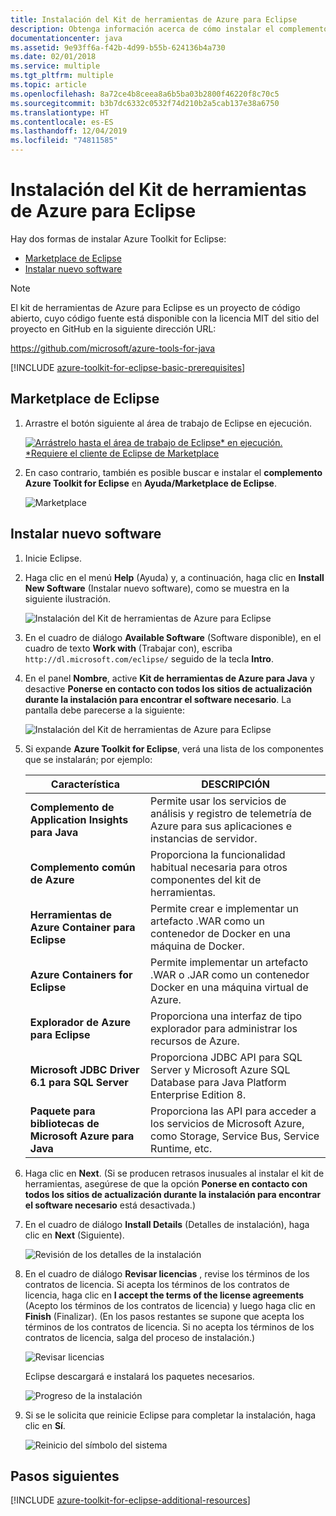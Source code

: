 ```yaml
---
title: Instalación del Kit de herramientas de Azure para Eclipse
description: Obtenga información acerca de cómo instalar el complemento del kit de herramientas de Azure para Eclipse para crear e implementar aplicaciones en la nube en Azure.
documentationcenter: java
ms.assetid: 9e93ff6a-f42b-4d99-b55b-624136b4a730
ms.date: 02/01/2018
ms.service: multiple
ms.tgt_pltfrm: multiple
ms.topic: article
ms.openlocfilehash: 8a72ce4b8ceea8a6b5ba03b2800f46220f8c70c5
ms.sourcegitcommit: b3b7dc6332c0532f74d210b2a5cab137e38a6750
ms.translationtype: HT
ms.contentlocale: es-ES
ms.lasthandoff: 12/04/2019
ms.locfileid: "74811585"
---
```

# <a name="installing-the-azure-toolkit-for-eclipse"></a>Instalación del Kit de herramientas de Azure para Eclipse

Hay dos formas de instalar Azure Toolkit for Eclipse:

  - [Marketplace de Eclipse](#eclipse-marketplace)
  - [Instalar nuevo software](#install-new-software)

> [!NOTE] 
> 
> El kit de herramientas de Azure para Eclipse es un proyecto de código abierto, cuyo código fuente está disponible con la licencia MIT del sitio del proyecto en GitHub en la siguiente dirección URL: 
> 
> <https://github.com/microsoft/azure-tools-for-java> 
> 

[!INCLUDE [azure-toolkit-for-eclipse-basic-prerequisites](../includes/azure-toolkit-for-eclipse-basic-prerequisites.md)]

## <a name="eclipse-marketplace"></a>Marketplace de Eclipse

1. Arrastre el botón siguiente al área de trabajo de Eclipse en ejecución.

    [![Arrástrelo hasta el área de trabajo de Eclipse* en ejecución. *Requiere el cliente de Eclipse de Marketplace](https://marketplace.eclipse.org/sites/all/themes/solstice/public/images/marketplace/btn-install.png)](http://marketplace.eclipse.org/marketplace-client-intro?mpc_install=1919278 "Arrástrelo hasta el área de trabajo de Eclipse* en ejecución. *Requiere el cliente de Eclipse de Marketplace")

2. En caso contrario, también es posible buscar e instalar el **complemento Azure Toolkit for Eclipse** en **Ayuda/Marketplace de Eclipse**.

    ![Marketplace](./media/azure-toolkit-for-eclipse-installation/marketplace.png)

## <a name="install-new-software"></a>Instalar nuevo software

1. Inicie Eclipse.

1. Haga clic en el menú **Help** (Ayuda) y, a continuación, haga clic en **Install New Software** (Instalar nuevo software), como se muestra en la siguiente ilustración.

   ![Instalación del Kit de herramientas de Azure para Eclipse][01]

1. En el cuadro de diálogo **Available Software** (Software disponible), en el cuadro de texto **Work with** (Trabajar con), escriba `http://dl.microsoft.com/eclipse/` seguido de la tecla **Intro**.

1. En el panel **Nombre**, active **Kit de herramientas de Azure para Java** y desactive **Ponerse en contacto con todos los sitios de actualización durante la instalación para encontrar el software necesario**. La pantalla debe parecerse a la siguiente:

   ![Instalación del Kit de herramientas de Azure para Eclipse][02]

1. Si expande **Azure Toolkit for Eclipse**, verá una lista de los componentes que se instalarán; por ejemplo:

   | Característica | DESCRIPCIÓN | 
   |---|---| 
   | **Complemento de Application Insights para Java** | Permite usar los servicios de análisis y registro de telemetría de Azure para sus aplicaciones e instancias de servidor. | 
   | **Complemento común de Azure** | Proporciona la funcionalidad habitual necesaria para otros componentes del kit de herramientas. | 
   | **Herramientas de Azure Container para Eclipse** | Permite crear e implementar un artefacto .WAR como un contenedor de Docker en una máquina de Docker. | 
   | **Azure Containers for Eclipse** | Permite implementar un artefacto .WAR o .JAR como un contenedor Docker en una máquina virtual de Azure. | 
   | **Explorador de Azure para Eclipse** | Proporciona una interfaz de tipo explorador para administrar los recursos de Azure. | 
   | **Microsoft JDBC Driver 6.1 para SQL Server** | Proporciona JDBC API para SQL Server y Microsoft Azure SQL Database para Java Platform Enterprise Edition 8. | 
   | **Paquete para bibliotecas de Microsoft Azure para Java** | Proporciona las API para acceder a los servicios de Microsoft Azure, como Storage, Service Bus, Service Runtime, etc. | 

1. Haga clic en **Next**. (Si se producen retrasos inusuales al instalar el kit de herramientas, asegúrese de que la opción **Ponerse en contacto con todos los sitios de actualización durante la instalación para encontrar el software necesario** está desactivada.)

1. En el cuadro de diálogo **Install Details** (Detalles de instalación), haga clic en **Next** (Siguiente).

   ![Revisión de los detalles de la instalación][03]

1. En el cuadro de diálogo **Revisar licencias** , revise los términos de los contratos de licencia. Si acepta los términos de los contratos de licencia, haga clic en **I accept the terms of the license agreements** (Acepto los términos de los contratos de licencia) y luego haga clic en **Finish** (Finalizar). (En los pasos restantes se supone que acepta los términos de los contratos de licencia. Si no acepta los términos de los contratos de licencia, salga del proceso de instalación.)

   ![Revisar licencias][04]

   Eclipse descargará e instalará los paquetes necesarios.

   ![Progreso de la instalación][05]

1. Si se le solicita que reinicie Eclipse para completar la instalación, haga clic en **Sí**.

   ![Reinicio del símbolo del sistema][06]

## <a name="next-steps"></a>Pasos siguientes

[!INCLUDE [azure-toolkit-for-eclipse-additional-resources](../includes/azure-toolkit-for-eclipse-additional-resources.md)]

<!-- URL List -->

<!-- Legacy MSDN URL = https://msdn.microsoft.com/library/azure/hh690946.aspx -->

<!-- IMG List -->
[01]: media/azure-toolkit-for-eclipse-installation/eclipse-installation-01.png
[02]: media/azure-toolkit-for-eclipse-installation/eclipse-installation-02.png
[03]: media/azure-toolkit-for-eclipse-installation/eclipse-installation-03.png
[04]: media/azure-toolkit-for-eclipse-installation/eclipse-installation-04.png
[05]: media/azure-toolkit-for-eclipse-installation/eclipse-installation-05.png
[06]: media/azure-toolkit-for-eclipse-installation/eclipse-installation-06.png
